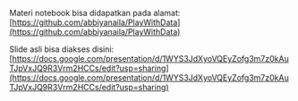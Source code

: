 Materi notebook bisa didapatkan pada alamat: [https://github.com/abbiyanaila/PlayWithData](https://github.com/abbiyanaila/PlayWithData)

Slide asli bisa diakses disini: [https://docs.google.com/presentation/d/1WYS3JdXyoVQEyZofg3m7z0kAuTJpVxJQ9R3Vrm2HCCs/edit?usp=sharing](https://docs.google.com/presentation/d/1WYS3JdXyoVQEyZofg3m7z0kAuTJpVxJQ9R3Vrm2HCCs/edit?usp=sharing)